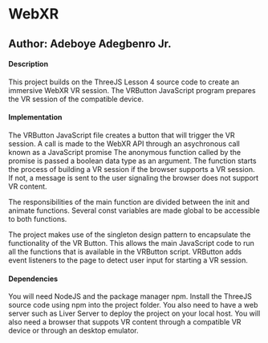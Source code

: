 # WebXR

## Author: Adeboye Adegbenro Jr.

#### Description

This project builds on the ThreeJS Lesson 4 source code to create an immersive WebXR VR session. The VRButton JavaScript program prepares the VR session of the compatible device. 


#### Implementation

The VRButton JavaScript file creates a button that will trigger the VR session. A call is made to the WebXR API through an asychronous call known as a JavaScript promise The anonymous function called by the promise is passed a boolean data type as an argument. The function starts the process of building a VR session if the browser supports a VR session. If not, a message is sent to the user signaling the browser does not support VR content.

The responsibilities of the main function are divided between the init and animate functions. Several const variables are made global to be accessible to both functions.
 

The project makes use of the singleton design pattern to encapsulate the functionality of the VR Button. This allows the main JavaScript code to run all the functions that is available in the VRButton script. VRButton adds event listeners to the page to detect user input for starting a VR session.

#### Dependencies

You will need NodeJS and the package manager npm. Install the ThreeJS source code using npm into the project folder. You also need to have a web server such as Liver Server to deploy the project on your local host. You will also need a browser that suppots VR content through a compatible VR device or through an desktop emulator.
